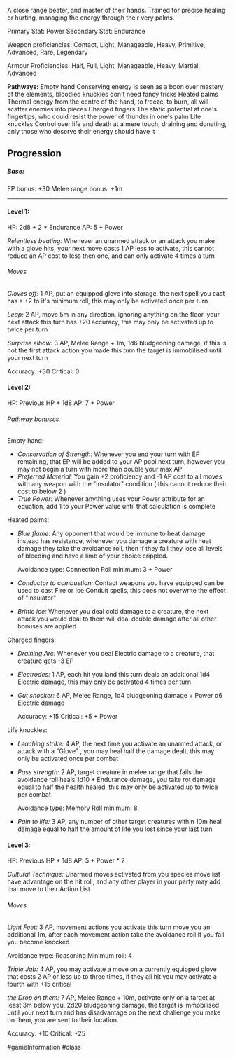 A close range beater, and master of their hands. Trained for precise healing or hurting, managing the energy through their very palms.

Primary Stat: Power
Secondary Stat: Endurance

Weapon proficiencies: Contact, Light, Manageable, Heavy, Primitive, Advanced, Rare, Legendary

Armour Proficiencies: Half, Full, Light, Manageable, Heavy, Martial, Advanced

**Pathways:**
Empty hand
	Conserving energy is seen as a boon over mastery of the elements, bloodied knuckles don't need fancy tricks
Heated palms
	Thermal energy from the centre of the hand, to freeze, to burn, all will scatter enemies into pieces
Charged fingers
	The static potential at one's fingertips, who could resist the power of thunder in one's palm
Life knuckles
	Control over life and death at a mere touch, draining and donating, only those who deserve their energy should have it

## Progression

##### Base:
EP bonus: +30
Melee range bonus: +1m

---
#### Level 1:

HP: 2d8 + 2 * Endurance
AP: 5 + Power

*Relentless beating:* Whenever an unarmed attack or an attack you make with a glove hits, your next move costs 1 AP less to activate, this cannot reduce an AP cost to less then one, and can only activate 4 times a turn
###### Moves
*Gloves off:* 1 AP, put an equipped glove into storage, the next spell you cast has a +2 to it's minimum roll, this may only be activated once per turn

*Leap:* 2 AP, move 5m in any direction, ignoring anything on the floor, your next attack this turn has +20 accuracy, this may only be activated up to twice per turn

*Surprise elbow:* 3 AP, Melee Range + 1m, 1d6 bludgeoning damage, if this is not the first attack action you made this turn the target is immobilised until your next turn

Accuracy: +30
Critical: 0

#### Level 2:

HP: Previous HP + 1d8
AP: 7 + Power

###### Pathway bonuses

Empty hand: 
- *Conservation of Strength:* Whenever you end your turn with EP remaining, that EP will be added to your AP pool next turn, however you may not begin a turn with more than double your max AP
- *Preferred Material:* You gain +2 proficiency and -1 AP cost to all moves with any weapon with the "Insulator" condition ( this cannot reduce their cost to below 2 )
- *True Power:* Whenever anything uses your Power attribute for an equation, add 1 to your Power value until that calculation is complete

Heated palms:
- *Blue flame:* Any opponent that would be immune to heat damage instead has resistance, whenever you damage a creature with heat damage they take the avoidance roll, then if they fail they lose all levels of bleeding and have a limb of your choice crippled.

  Avoidance type: Connection
  Roll minimum: 3 + Power
- *Conductor to combustion:* Contact weapons you have equipped can be used to cast Fire or Ice Conduit spells, this does not overwrite the effect of "Insulator"
- *Brittle ice:* Whenever you deal cold damage to a creature, the next attack you would deal to them will deal double damage after all other bonuses are applied

Charged fingers:
- *Draining Arc:* Whenever you deal Electric damage to a creature, that creature gets -3 EP
- *Electrodes:* 1 AP, each hit you land this turn deals an additional 1d4 Electric damage, this may only be activated 4 times per turn
- *Gut shocker:* 6 AP, Melee Range, 1d4 bludgeoning damage + Power d6 Electric damage

  Accuracy: +15
  Critical: +5 + Power

Life knuckles:
- *Leaching strike:* 4 AP, the next time you activate an unarmed attack, or attack with a "Glove" , you may heal half the damage dealt, this may only be activated once per combat
- *Pass strength:* 2 AP, target creature in melee range that fails the avoidance roll heals 1d10 + Endurance damage, you take rot damage equal to half the health healed, this may only be activated up to twice per combat

  Avoidance type: Memory
  Roll minimum: 8
- *Pain to life:* 3 AP, any number of other target creatures within 10m heal damage equal to half the amount of life you lost since your last turn

#### Level 3:

HP: Previous HP + 1d8
AP: 5 + Power * 2

*Cultural Technique:* Unarmed moves activated from you species move list have advantage on the hit roll, and any other player in your party may add that move to their Action List
###### Moves
*Light Feet:* 3 AP, movement actions you activate this turn move you an additional 1m, after each movement action take the avoidance roll if you fail you become knocked

Avoidance type: Reasoning
Minimum roll: 4

*Triple Jab:* 4 AP, you may activate a move on a currently equipped glove that costs 2 AP or less up to three times, if they all hit you may activate a fourth with +15 critical

*the Drop on them:* 7 AP, Melee Range + 10m, activate only on a target at least 3m below you, 2d20 bludgeoning damage, the target is immobilised until your next turn and has disadvantage on the next challenge you make on them, you are sent to their location.

Accuracy: +10
Critical: +25

#gameInformation #class